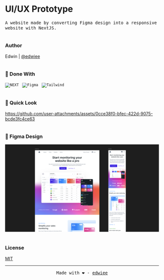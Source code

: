 # UI/UX Prototype
<p><samp>A website made by converting Figma design into a responsive website with NextJS.</samp></p>

#
### Author
Edwin | [@edwiee](https://github.com/edwiee)

#
### 🚀 Done With
<code><img height="30" alt="NEXT" src="https://cdn.jsdelivr.net/gh/devicons/devicon/icons/nextjs/nextjs-original.svg"></code>&nbsp;&nbsp;
<code><img height="30" alt="Figma" src="https://cdn.jsdelivr.net/gh/devicons/devicon/icons/figma/figma-original.svg"></code>&nbsp;&nbsp;
<code><img height="30" alt="Tailwind" src="https://cdn.jsdelivr.net/gh/devicons/devicon/icons/tailwindcss/tailwindcss-original.svg"></code>&nbsp;&nbsp;

#
### 🧸 Quick Look
https://github.com/user-attachments/assets/0cce38f0-bfec-422d-9075-bcde3fc4ce63

#
### 🌿 Figma Design
<a href="https://www.figma.com/proto/9Wpvgz4EqQRRVCYi0cMJ74/Untitled?node-id=1-28&t=ihZrfMocPxn7IThn-1"><img src = "FigmaDesign.png" alt = "FigmaDesign" /></a>

#
### License

[MIT](https://choosealicense.com/licenses/mit/)

----
<p align = "center"><samp>Made with ❤️ - <a href = "https://github.com/edwiee">edwiee</a></samp></p>
